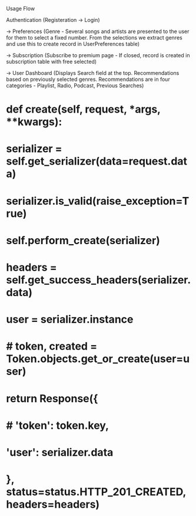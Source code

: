  Usage Flow
 
 Authentication (Registeration -> Login) 
 
 -> Preferences (Genre - Several songs and artists are presented to the user for them to select a fixed number. From the selections we extract genres and use this to create record in UserPreferences table) 
 
 -> Subscription (Subscribe to premium page - If closed, record is created in subscription table with free selected)

 -> User Dashboard (Displays Search field at the top. Recommendations based on previously selected genres. Recommendations are in four categories - Playlist, Radio, Podcast, Previous Searches)





# def create(self, request, *args, **kwargs):
#     serializer = self.get_serializer(data=request.data)
#     serializer.is_valid(raise_exception=True)
#     self.perform_create(serializer)
#     headers = self.get_success_headers(serializer.data)
#     user = serializer.instance
#     # token, created = Token.objects.get_or_create(user=user)
#     return Response({
#         # 'token': token.key,
#         'user': serializer.data
#     }, status=status.HTTP_201_CREATED, headers=headers)